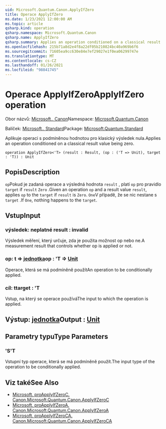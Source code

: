 ```yaml
---
uid: Microsoft.Quantum.Canon.ApplyIfZero
title: Operace ApplyIfZero
ms.date: 1/23/2021 12:00:00 AM
ms.topic: article
qsharp.kind: operation
qsharp.namespace: Microsoft.Quantum.Canon
qsharp.name: ApplyIfZero
qsharp.summary: Applies an operation conditioned on a classical result value being zero.
ms.openlocfilehash: 215b71a8d2e4f8a22df05b210824bc40a969b6f6
ms.sourcegitcommit: 71605ea9cc630e84e7ef29027e1f0ea06299747e
ms.translationtype: MT
ms.contentlocale: cs-CZ
ms.lasthandoff: 01/26/2021
ms.locfileid: "98841745"
---
```

# <a name="applyifzero-operation"></a><span data-ttu-id="fb26a-102">Operace ApplyIfZero</span><span class="sxs-lookup"><span data-stu-id="fb26a-102">ApplyIfZero operation</span></span>

<span data-ttu-id="fb26a-103">Obor názvů: [Microsoft.. Canon](xref:Microsoft.Quantum.Canon)</span><span class="sxs-lookup"><span data-stu-id="fb26a-103">Namespace: [Microsoft.Quantum.Canon](xref:Microsoft.Quantum.Canon)</span></span>

<span data-ttu-id="fb26a-104">Balíček: [Microsoft.. Standard](https://nuget.org/packages/Microsoft.Quantum.Standard)</span><span class="sxs-lookup"><span data-stu-id="fb26a-104">Package: [Microsoft.Quantum.Standard](https://nuget.org/packages/Microsoft.Quantum.Standard)</span></span>


<span data-ttu-id="fb26a-105">Aplikuje operaci s podmíněnou hodnotou pro klasický výsledek nula.</span><span class="sxs-lookup"><span data-stu-id="fb26a-105">Applies an operation conditioned on a classical result value being zero.</span></span>

```qsharp
operation ApplyIfZero<'T> (result : Result, (op : ('T => Unit), target : 'T)) : Unit
```


## <a name="description"></a><span data-ttu-id="fb26a-106">Popis</span><span class="sxs-lookup"><span data-stu-id="fb26a-106">Description</span></span>

<span data-ttu-id="fb26a-107">`op`Pokud je zadaná operace a výsledná hodnota `result` , platí `op` pro pravidlo `target` if `result` `Zero` .</span><span class="sxs-lookup"><span data-stu-id="fb26a-107">Given an operation `op` and a result value `result`, applies `op` to the `target` if `result` is `Zero`.</span></span> <span data-ttu-id="fb26a-108">`One`V případě, že se nic nestane s `target` .</span><span class="sxs-lookup"><span data-stu-id="fb26a-108">If `One`, nothing happens to the `target`.</span></span>

## <a name="input"></a><span data-ttu-id="fb26a-109">Vstup</span><span class="sxs-lookup"><span data-stu-id="fb26a-109">Input</span></span>

### <a name="result--__invalidresult__"></a><span data-ttu-id="fb26a-110">výsledek: __neplatné <Result>__</span><span class="sxs-lookup"><span data-stu-id="fb26a-110">result : __invalid<Result>__</span></span>

<span data-ttu-id="fb26a-111">Výsledek měření, který určuje, zda je použita možnost op nebo ne.</span><span class="sxs-lookup"><span data-stu-id="fb26a-111">A measurement result that controls whether op is applied or not.</span></span>


### <a name="op--t--unit"></a><span data-ttu-id="fb26a-112">op: t => [jednotka](xref:microsoft.quantum.lang-ref.unit)</span><span class="sxs-lookup"><span data-stu-id="fb26a-112">op : 'T => [Unit](xref:microsoft.quantum.lang-ref.unit)</span></span> 

<span data-ttu-id="fb26a-113">Operace, která se má podmíněně použít</span><span class="sxs-lookup"><span data-stu-id="fb26a-113">An operation to be conditionally applied.</span></span>


### <a name="target--t"></a><span data-ttu-id="fb26a-114">cíl: t</span><span class="sxs-lookup"><span data-stu-id="fb26a-114">target : 'T</span></span>

<span data-ttu-id="fb26a-115">Vstup, na který se operace používá</span><span class="sxs-lookup"><span data-stu-id="fb26a-115">The input to which the operation is applied.</span></span>



## <a name="output--unit"></a><span data-ttu-id="fb26a-116">Výstup: [jednotka](xref:microsoft.quantum.lang-ref.unit)</span><span class="sxs-lookup"><span data-stu-id="fb26a-116">Output : [Unit](xref:microsoft.quantum.lang-ref.unit)</span></span>



## <a name="type-parameters"></a><span data-ttu-id="fb26a-117">Parametry typu</span><span class="sxs-lookup"><span data-stu-id="fb26a-117">Type Parameters</span></span>

### <a name="t"></a><span data-ttu-id="fb26a-118">'S</span><span class="sxs-lookup"><span data-stu-id="fb26a-118">'T</span></span>

<span data-ttu-id="fb26a-119">Vstupní typ operace, která se má podmíněně použít.</span><span class="sxs-lookup"><span data-stu-id="fb26a-119">The input type of the operation to be conditionally applied.</span></span>

## <a name="see-also"></a><span data-ttu-id="fb26a-120">Viz také</span><span class="sxs-lookup"><span data-stu-id="fb26a-120">See Also</span></span>

- [<span data-ttu-id="fb26a-121">Microsoft. proApplyIfZeroC. Canon.</span><span class="sxs-lookup"><span data-stu-id="fb26a-121">Microsoft.Quantum.Canon.ApplyIfZeroC</span></span>](xref:Microsoft.Quantum.Canon.ApplyIfZeroC)
- [<span data-ttu-id="fb26a-122">Microsoft. proApplyIfZeroA. Canon.</span><span class="sxs-lookup"><span data-stu-id="fb26a-122">Microsoft.Quantum.Canon.ApplyIfZeroA</span></span>](xref:Microsoft.Quantum.Canon.ApplyIfZeroA)
- [<span data-ttu-id="fb26a-123">Microsoft. proApplyIfZeroCA. Canon.</span><span class="sxs-lookup"><span data-stu-id="fb26a-123">Microsoft.Quantum.Canon.ApplyIfZeroCA</span></span>](xref:Microsoft.Quantum.Canon.ApplyIfZeroCA)